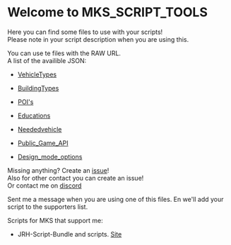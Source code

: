 # Welcome to MKS_SCRIPT_TOOLS

Here you can find some files to use with your scripts!  
Please note in your script description when you are using this.

You can use te files with the RAW URL.  
A list of the availible JSON:

- [VehicleTypes](https://raw.githubusercontent.com/Piet2001/MKS_SCRIPT_TOOLS/master/VehicleType.json)  

- [BuildingTypes](https://raw.githubusercontent.com/Piet2001/MKS_SCRIPT_TOOLS/master/BuidingType.json)  

- [POI's](https://raw.githubusercontent.com/Piet2001/MKS_SCRIPT_TOOLS/master/POI.json)  

- [Educations](https://raw.githubusercontent.com/Piet2001/MKS_SCRIPT_TOOLS/master/Education.json)  

- [Neededvehicle](https://raw.githubusercontent.com/Piet2001/MKS_SCRIPT_TOOLS/master/Neededvehicle.json)  

- [Public_Game_API](https://piet2001.github.io/MKS_SCRIPT_TOOLS/GameAPI)  

- [Design_mode_options](https://raw.githubusercontent.com/Piet2001/MKS_SCRIPT_TOOLS/master/Designmode.json)  

Missing anything? Create an [issue](https://github.com/Piet2001/MKS_SCRIPT_TOOLS/issues/new)!  
Also for other contact you can create an issue!  
Or contact me on [discord](https://discord.gg/6gMY9vw)

Sent me a message when you are using one of this files. En we'll add your script to the supporters list.

Scripts for MKS that support me:

- JRH-Script-Bundle and scripts. [Site](https://jrh-1997.github.io/Scripts-MKS/)
